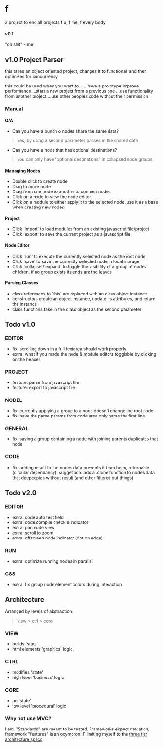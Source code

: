 # f
a project to end all projects
f u, f me, f every body

#### v0.1
"oh shit" - me

## v1.0 Project Parser
this takes an object oriented project,
changes it to functional,
and then optimizes for cuncurrency

this could be used when you want to...
...have a prototype improve performance
...start a new project from a previous one
...use functionality from another project
...use other peoples code without their permission



### Manual

#### Q/A
- Can you have a bunch o nodes share the same data?
> yes, by using a second parameter passes in the shared data 
- Can you have a node that has optional destinations?
> you can only have "optional destinations" in collapsed node groups

#### Managing Nodes
- Double click to create node
- Drag to move node
- Drag from one node to another to connect nodes
- Click on a node to view the node editor
- Click on a module to either apply it to the selected node, use it as a base when creating new nodes 

#### Project
- Click 'import' to load modules from an existing javascript file/project
- Click 'export' to save the current project as a javascript file

#### Node Editor
- Click 'run' to execute the currently selected node as the root node 
- Click 'save' to save the currently selected node in local storage
- Click 'collapse'/'expand' to toggle the visibility of a group of nodes children, if no group exists its ends are the leaves

#### Parsing Classes
- class references to 'this' are replaced with an class object instance
- constructors create an object instance, update its attributes, and return the instance
- class functions take in the class object as the second parameter



## Todo v1.0
### EDITOR
- fix: scrolling down in a full textarea should work properly
- extra: what if you made the node & module editors togglable by clicking on the header
### PROJECT
- feature: parse from javascript file
- feature: export to javascript file
### NODEL
- fix: currently applying a group to a node doesn't change the root node
- fix: have the parse params from code area only parse the first line
### GENERAL
- fix: saving a group containing a node with joining parents duplicates that node
### CODE
- fix: adding result to the nodes data prevents it from being returnable (circular dependancy). suggestion: add a .clone function to nodes data that deepcopies without result (and other filtered out things)

## Todo v2.0
### EDITOR
- extra: code auto test field
- extra: code compile check & indicator
- extra: pan node view
- extra: scroll to zoom
- extra: offscreen node indicator (dot on edge)
### RUN
- extra: optimize running nodes in parallel
### CSS
- extra: fix group node element colors during interaction


## Architecture
Arranged by levels of abstraction:
> view > ctrl > core
### VIEW
- builds 'state'
- html elements 'graphics' logic
### CTRL
- modifies 'state'
- high level 'business' logic
### CORE
- no 'state'
- low level 'procedural' logic

### Why not use MVC?
I am. "Standards" are meant to be tested. Frameworks expect deviation; framework "features" is an oxymoron. F limiting myself to the [three tier architecture specs](https://www.ibm.com/cloud/learn/three-tier-architecture).

